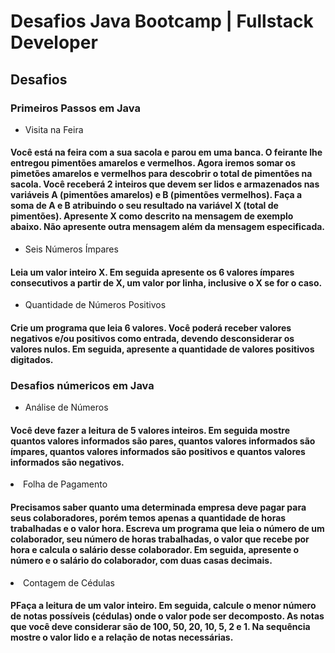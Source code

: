 <h1>Desafios Java Bootcamp | Fullstack Developer</h1>

<h2>Desafios</h2>

<h3>Primeiros Passos em Java</h3>
 <ul>
  <li>Visita na Feira</li>
 </ul>
<h4>Você está na feira com a sua sacola e parou em uma banca. O feirante lhe entregou pimentões amarelos e vermelhos. Agora iremos somar os pimetões amarelos e vermelhos para descobrir o total de pimentões na sacola.  Você receberá 2 inteiros que devem ser lidos e armazenados nas variáveis A (pimentões amarelos) e B (pimentões vermelhos). Faça a soma de A e B atribuindo o seu resultado na variável X (total de pimentões). Apresente X como descrito na mensagem de exemplo abaixo. Não apresente outra mensagem além da mensagem especificada.</h4>
 <ul>
  <li> Seis Números Ímpares </li>
 </ul>
 <h4>Leia um valor inteiro X. Em seguida apresente os 6 valores ímpares consecutivos a partir de X, um valor por linha, inclusive o X se for o caso.</h4>
 
 <ul>
  <li> Quantidade de Números Positivos </li>
 </ul>
 <h4>Crie um programa que leia 6 valores. Você poderá receber valores negativos e/ou positivos como entrada, devendo desconsiderar os valores nulos. Em seguida, apresente a quantidade de valores positivos digitados.</h4>
 
<h3>Desafios númericos em Java</h3>
 <ul>
  <li>Análise de Números</li>
 </ul>
  <h4>Você deve fazer a leitura de 5 valores inteiros. Em seguida mostre quantos valores informados são pares, quantos valores informados são ímpares, quantos valores informados são positivos e quantos valores informados são negativos.</h4>
  
   <li>Folha de Pagamento</li>
 </ul>
  <h4>Precisamos saber quanto uma determinada empresa deve pagar para seus colaboradores, porém temos apenas a quantidade de horas trabalhadas e o valor hora. Escreva um programa que leia o número de um colaborador, seu número de horas trabalhadas, o valor que recebe por hora e calcula o salário desse colaborador. Em seguida, apresente o número e o salário do colaborador, com duas casas decimais.</h4>
  
  <li>Contagem de Cédulas</li>
 </ul>
  <h4>PFaça a leitura de um valor inteiro. Em seguida, calcule o menor número de notas possíveis (cédulas) onde o valor pode ser decomposto. As notas que você deve considerar são de 100, 50, 20, 10, 5, 2 e 1. Na sequência mostre o valor lido e a relação de notas necessárias.</h4>

